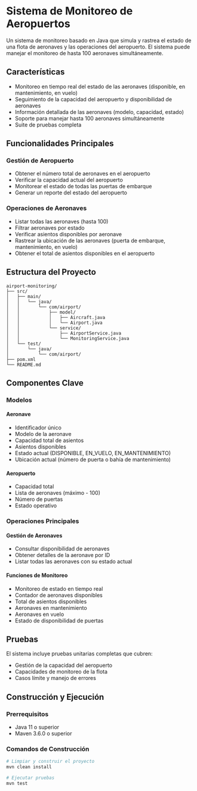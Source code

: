 # Sistema de Monitoreo de Aeropuertos

Un sistema de monitoreo basado en Java que simula y rastrea el estado de una flota de aeronaves y las operaciones del aeropuerto. El sistema puede manejar el monitoreo de hasta 100 aeronaves simultáneamente.

## Características

- Monitoreo en tiempo real del estado de las aeronaves (disponible, en mantenimiento, en vuelo)
- Seguimiento de la capacidad del aeropuerto y disponibilidad de aeronaves
- Información detallada de las aeronaves (modelo, capacidad, estado)
- Soporte para manejar hasta 100 aeronaves simultáneamente
- Suite de pruebas completa

## Funcionalidades Principales

### Gestión de Aeropuerto
- Obtener el número total de aeronaves en el aeropuerto
- Verificar la capacidad actual del aeropuerto
- Monitorear el estado de todas las puertas de embarque
- Generar un reporte del estado del aeropuerto

### Operaciones de Aeronaves
- Listar todas las aeronaves (hasta 100)
- Filtrar aeronaves por estado
- Verificar asientos disponibles por aeronave
- Rastrear la ubicación de las aeronaves (puerta de embarque, mantenimiento, en vuelo)
- Obtener el total de asientos disponibles en el aeropuerto

## Estructura del Proyecto

```
airport-monitoring/
├── src/
│   ├── main/
│   │   └── java/
│   │       └── com/airport/
│   │           ├── model/
│   │           │   ├── Aircraft.java
│   │           │   └── Airport.java
│   │           └── service/
│   │               ├── AirportService.java
│   │               └── MonitoringService.java
│   └── test/
│       └── java/
│           └── com/airport/
├── pom.xml
└── README.md
```

## Componentes Clave

### Modelos

#### Aeronave
- Identificador único
- Modelo de la aeronave
- Capacidad total de asientos
- Asientos disponibles
- Estado actual (DISPONIBLE, EN_VUELO, EN_MANTENIMIENTO)
- Ubicación actual (número de puerta o bahía de mantenimiento)

#### Aeropuerto
- Capacidad total
- Lista de aeronaves (máximo - 100)
- Número de puertas
- Estado operativo

### Operaciones Principales

#### Gestión de Aeronaves
- Consultar disponibilidad de aeronaves
- Obtener detalles de la aeronave por ID
- Listar todas las aeronaves con su estado actual

#### Funciones de Monitoreo
- Monitoreo de estado en tiempo real
- Contador de aeronaves disponibles
- Total de asientos disponibles
- Aeronaves en mantenimiento
- Aeronaves en vuelo
- Estado de disponibilidad de puertas

## Pruebas

El sistema incluye pruebas unitarias completas que cubren:
- Gestión de la capacidad del aeropuerto
- Capacidades de monitoreo de la flota
- Casos límite y manejo de errores

## Construcción y Ejecución

### Prerrequisitos
- Java 11 o superior
- Maven 3.6.0 o superior

### Comandos de Construcción
```bash
# Limpiar y construir el proyecto
mvn clean install

# Ejecutar pruebas
mvn test

